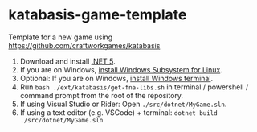 # katabasis-game-template

Template for a new game using https://github.com/craftworkgames/katabasis

1. Download and install [.NET 5](https://dotnet.microsoft.com/download).
2. If you are on Windows, [install Windows Subsystem for Linux](https://docs.microsoft.com/en-us/windows/wsl/install-win10).
3. Optional: If you are on Windows, [install Windows terminal](https://docs.microsoft.com/en-us/windows/terminal/get-started).
4. Run `bash ./ext/katabasis/get-fna-libs.sh` in terminal / powershell / command prompt from the root of the repository.
5. If using Visual Studio or Rider: Open `./src/dotnet/MyGame.sln`.
6. If using a text editor (e.g. VSCode) + terminal: `dotnet build ./src/dotnet/MyGame.sln`
